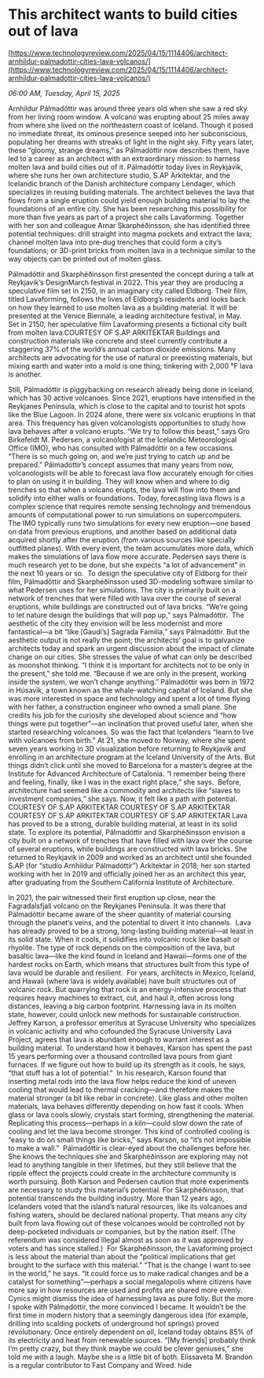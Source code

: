 # This architect wants to build cities out of lava

[https://www.technologyreview.com/2025/04/15/1114406/architect-arnhildur-palmadottir-cities-lava-volcanos/](https://www.technologyreview.com/2025/04/15/1114406/architect-arnhildur-palmadottir-cities-lava-volcanos/)

*06:00 AM, Tuesday, April 15, 2025*

Arnhildur Pálmadóttir was around three years old when she saw a red sky from her living room window. A volcano was erupting about 25 miles away from where she lived on the northeastern coast of Iceland. Though it posed no immediate threat, its ominous presence seeped into her subconscious, populating her dreams with streaks of light in the night sky. Fifty years later, these “gloomy, strange dreams,” as Pálmadóttir now describes them, have led to a career as an architect with an extraordinary mission: to harness molten lava and build cities out of it.  Pálmadóttir today lives in Reykjavik, where she runs her own architecture studio, S.AP Arkitektar, and the Icelandic branch of the Danish architecture company Lendager, which specializes in reusing building materials. The architect believes the lava that flows from a single eruption could yield enough building material to lay the foundations of an entire city. She has been researching this possibility for more than five years as part of a project she calls Lavaforming. Together with her son and colleague Arnar Skarphéðinsson, she has identified three potential techniques: drill straight into magma pockets and extract the lava; channel molten lava into pre-dug trenches that could form a city’s foundations; or 3D-print bricks from molten lava in a technique similar to the way objects can be printed out of molten glass.

Pálmadóttir and Skarphéðinsson first presented the concept during a talk at Reykjavik’s DesignMarch festival in 2022. This year they are producing a speculative film set in 2150, in an imaginary city called Eldborg. Their film, titled Lavaforming, follows the lives of Eldborg’s residents and looks back on how they learned to use molten lava as a building material. It will be presented at the Venice Biennale, a leading architecture festival, in May.   Set in 2150, her speculative film Lavaforming presents a fictional city built from molten lava.COURTESY OF S.AP ARKITEKTAR   Buildings and construction materials like concrete and steel currently contribute a staggering 37% of the world’s annual carbon dioxide emissions. Many architects are advocating for the use of natural or preexisting materials, but mixing earth and water into a mold is one thing; tinkering with 2,000 °F lava is another.

Still, Pálmadóttir is piggybacking on research already being done in Iceland, which has 30 active volcanoes. Since 2021, eruptions have intensified in the Reykjanes Peninsula, which is close to the capital and to tourist hot spots like the Blue Lagoon. In 2024 alone, there were six volcanic eruptions in that area. This frequency has given volcanologists opportunities to study how lava behaves after a volcano erupts. “We try to follow this beast,” says Gro Birkefeldt M. Pedersen, a volcanologist at the Icelandic Meteorological Office (IMO), who has consulted with Pálmadóttir on a few occasions. “There is so much going on, and we’re just trying to catch up and be prepared.” Pálmadóttir’s concept assumes that many years from now, volcanologists will be able to forecast lava flow accurately enough for cities to plan on using it in building. They will know when and where to dig trenches so that when a volcano erupts, the lava will flow into them and solidify into either walls or foundations. Today, forecasting lava flows is a complex science that requires remote sensing technology and tremendous amounts of computational power to run simulations on supercomputers. The IMO typically runs two simulations for every new eruption—one based on data from previous eruptions, and another based on additional data acquired shortly after the eruption (from various sources like specially outfitted planes). With every event, the team accumulates more data, which makes the simulations of lava flow more accurate. Pedersen says there is much research yet to be done, but she expects “a lot of advancement” in the next 10 years or so.  To design the speculative city of Eldborg for their film, Pálmadóttir and Skarphéðinsson used 3D-modeling software similar to what Pedersen uses for her simulations. The city is primarily built on a network of trenches that were filled with lava over the course of several eruptions, while buildings are constructed out of lava bricks. “We’re going to let nature design the buildings that will pop up,” says Pálmadóttir.   The aesthetic of the city they envision will be less modernist and more fantastical—a bit “like [Gaudi’s] Sagrada Familia,” says Pálmadóttir. But the aesthetic output is not really the point; the architects’ goal is to galvanize architects today and spark an urgent discussion about the impact of climate change on our cities. She stresses the value of what can only be described as moonshot thinking. “I think it is important for architects not to be only in the present,” she told me. “Because if we are only in the present, working inside the system, we won’t change anything.” Pálmadóttir was born in 1972 in Húsavik, a town known as the whale-watching capital of Iceland. But she was more interested in space and technology and spent a lot of time flying with her father, a construction engineer who owned a small plane. She credits his job for the curiosity she developed about science and “how things were put together”—an inclination that proved useful later, when she started researching volcanoes. So was the fact that Icelanders “learn to live with volcanoes from birth.” At 21, she moved to Norway, where she spent seven years working in 3D visualization before returning to Reykjavik and enrolling in an architecture program at the Iceland University of the Arts. But things didn’t click until she moved to Barcelona for a master’s degree at the Institute for Advanced Architecture of Catalonia. “I remember being there and feeling, finally, like I was in the exact right place,” she says.  Before, architecture had seemed like a commodity and architects like “slaves to investment companies,” she says. Now, it felt like a path with potential.   COURTESY OF S.AP ARKITEKTAR   COURTESY OF S.AP ARKITEKTAR   COURTESY OF S.AP ARKITEKTAR   COURTESY OF S.AP ARKITEKTAR   Lava has proved to be a strong, durable building material, at least in its solid state. To explore its potential, Pálmadóttir and Skarphéðinsson envision a city built on a network of trenches that have filled with lava over the course of several eruptions, while buildings are constructed with lava bricks.  She returned to Reykjavik in 2009 and worked as an architect until she founded S.AP (for “studio Arnhildur Pálmadóttir”) Arkitektar in 2018; her son started working with her in 2019 and officially joined her as an architect this year, after graduating from the Southern California Institute of Architecture.

In 2021, the pair witnessed their first eruption up close, near the Fagradalsfjall volcano on the Reykjanes Peninsula. It was there that Pálmadóttir became aware of the sheer quantity of material coursing through the planet’s veins, and the potential to divert it into channels.  Lava has already proved to be a strong, long-lasting building material—at least in its solid state. When it cools, it solidifies into volcanic rock like basalt or rhyolite. The type of rock depends on the composition of the lava, but basaltic lava—like the kind found in Iceland and Hawaii—forms one of the hardest rocks on Earth, which means that structures built from this type of lava would be durable and resilient.  For years, architects in Mexico, Iceland, and Hawaii (where lava is widely available) have built structures out of volcanic rock. But quarrying that rock is an energy-intensive process that requires heavy machines to extract, cut, and haul it, often across long distances, leaving a big carbon footprint. Harnessing lava in its molten state, however, could unlock new methods for sustainable construction. Jeffrey Karson, a professor emeritus at Syracuse University who specializes in volcanic activity and who cofounded the Syracuse University Lava Project, agrees that lava is abundant enough to warrant interest as a building material. To understand how it behaves, Karson has spent the past 15 years performing over a thousand controlled lava pours from giant furnaces. If we figure out how to build up its strength as it cools, he says, “that stuff has a lot of potential.”  In his research, Karson found that inserting metal rods into the lava flow helps reduce the kind of uneven cooling that would lead to thermal cracking—and therefore makes the material stronger (a bit like rebar in concrete). Like glass and other molten materials, lava behaves differently depending on how fast it cools. When glass or lava cools slowly, crystals start forming, strengthening the material. Replicating this process—perhaps in a kiln—could slow down the rate of cooling and let the lava become stronger. This kind of controlled cooling is “easy to do on small things like bricks,” says Karson, so “it’s not impossible to make a wall.”  Pálmadóttir is clear-eyed about the challenges before her. She knows the techniques she and Skarphéðinsson are exploring may not lead to anything tangible in their lifetimes, but they still believe that the ripple effect the projects could create in the architecture community is worth pursuing. Both Karson and Pedersen caution that more experiments are necessary to study this material’s potential. For Skarphéðinsson, that potential transcends the building industry. More than 12 years ago, Icelanders voted that the island’s natural resources, like its volcanoes and fishing waters, should be declared national property. That means any city built from lava flowing out of these volcanoes would be controlled not by deep-pocketed individuals or companies, but by the nation itself. (The referendum was considered illegal almost as soon as it was approved by voters and has since stalled.)  For Skarphéðinsson, the Lavaforming project is less about the material than about the “political implications that get brought to the surface with this material.” “That is the change I want to see in the world,” he says. “It could force us to make radical changes and be a catalyst for something”—perhaps a social megalopolis where citizens have more say in how resources are used and profits are shared more evenly. Cynics might dismiss the idea of harnessing lava as pure folly. But the more I spoke with Pálmadóttir, the more convinced I became. It wouldn’t be the first time in modern history that a seemingly dangerous idea (for example, drilling into scalding pockets of underground hot springs) proved revolutionary. Once entirely dependent on oil, Iceland today obtains 85% of its electricity and heat from renewable sources. “[My friends] probably think I’m pretty crazy, but they think maybe we could be clever geniuses,” she told me with a laugh. Maybe she is a little bit of both. Elissaveta M. Brandon is a regular contributor to Fast Company and Wired. hide

